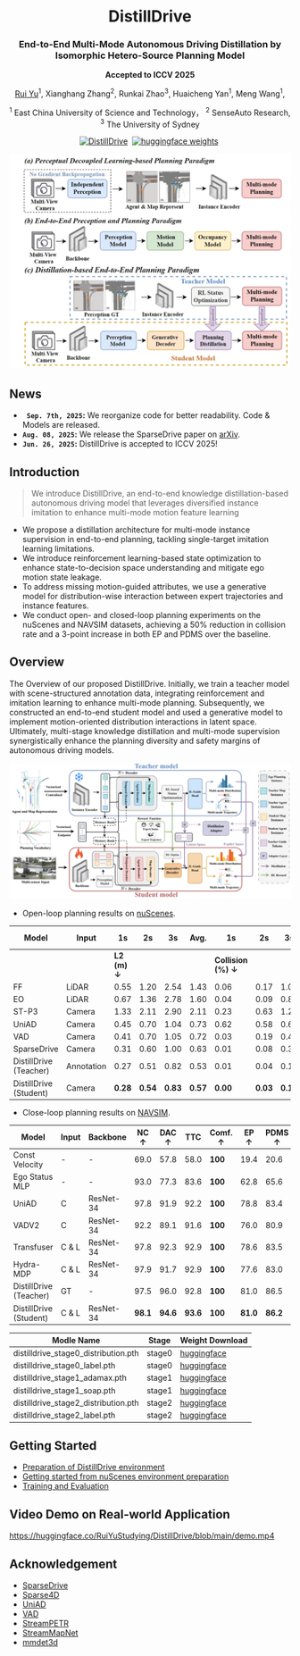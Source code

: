 <div align="center">
<h1>DistillDrive</h1>
<h3>End-to-End Multi-Mode Autonomous Driving Distillation by Isomorphic Hetero-Source Planning Model</h3>
<strong>Accepted to ICCV 2025</strong>

[Rui Yu](https://github.com/YuruiAI)<sup>1</sup>, Xianghang Zhang<sup>2</sup>, Runkai Zhao<sup>3</sup>, Huaicheng Yan<sup>1</sup>, Meng Wang<sup>1</sup>, 

<sup>1</sup> East China University of Science and Technology， <sup>2</sup> SenseAuto Research, <sup>3</sup> The University of Sydney

[![DistillDrive](https://img.shields.io/badge/Paper-DistillDrive-2b9348.svg?logo=arXiv)](https://arxiv.org/abs/2508.05402)&nbsp;
[![huggingface weights](https://img.shields.io/badge/%F0%9F%A4%97%20Weights-DistillDrive-yellow)](https://huggingface.co/RuiYuStudying/DistillDrive/tree/main)&nbsp;


</div>

![](assets/intro.jpg)


## News
<!-- * **`24 , 2025`:** We reorganize code for better readability. Code & Models are released. -->
* **` Sep. 7th, 2025`:** We reorganize code for better readability. Code & Models are released.
* **`Aug. 08, 2025`:** We release the SparseDrive paper on [arXiv](https://arxiv.org/abs/2508.05402). 
* **`Jun. 26, 2025`:** DistillDrive is accepted to ICCV 2025!

## Introduction
> We introduce DistillDrive, an end-to-end knowledge distillation-based autonomous driving model that leverages diversified instance imitation to enhance multi-mode motion feature learning
- We propose a distillation architecture for multi-mode instance supervision in end-to-end planning, tackling single-target imitation learning limitations.
- We introduce reinforcement learning-based state optimization to enhance state-to-decision space understanding and mitigate ego motion state leakage.
- To address missing motion-guided attributes, we use a generative model for distribution-wise interaction between expert trajectories and instance features.
- We conduct open- and closed-loop planning experiments on the nuScenes and NAVSIM datasets, achieving a 50% reduction in collision rate and a 3-point increase in both EP and PDMS over the baseline.


## Overview
The Overview of our proposed DistillDrive. Initially, we train a teacher model with scene-structured annotation data, integrating reinforcement and imitation learning to enhance multi-mode planning. Subsequently, we constructed an end-to-end student model and used a generative model to implement motion-oriented distribution interactions in latent space. Ultimately, multi-stage knowledge distillation and multi-mode supervision synergistically enhance the planning diversity and safety margins of autonomous driving models.

![](assets/overview.jpg)




- Open-loop planning results on [nuScenes](https://github.com/nutonomy/nuscenes-devkit).

| Model                     | Input      | 1s    | 2s    | 3s    | Avg. | 1s    | 2s    | 3s    | Avg. | FPS ↑ |
|----------------------------|-----------|-------|-------|-------|------|-------|-------|-------|------|-------|
|                            |           | **L2 (m) ↓** |       |       |      | **Collision (%) ↓** |       |       |      |       |
| FF                  | LiDAR     | 0.55  | 1.20  | 2.54  | 1.43 | 0.06  | 0.17  | 1.07  | 0.43 | -     |
| EO                 | LiDAR     | 0.67  | 1.36  | 2.78  | 1.60 | 0.04  | 0.09  | 0.88  | 0.33 | -     |
| ST-P3            | Camera    | 1.33  | 2.11  | 2.90  | 2.11 | 0.23  | 0.63  | 1.27  | 0.71 | 1.6   |
| UniAD           | Camera    | 0.45  | 0.70  | 1.04  | 0.73 | 0.62  | 0.58  | 0.63  | 0.61 | 1.8   |
| VAD               | Camera    | 0.41  | 0.70  | 1.05  | 0.72 | 0.03  | 0.19  | 0.43  | 0.21 | 4.5   |
| SparseDrive| Camera    | 0.31  | 0.60  | 1.00  | 0.63 | 0.01  | 0.08  | 0.30  | 0.13 | 6.5   |
| DistillDrive (Teacher)     | Annotation| 0.27  | 0.51  | 0.82  | 0.53 | 0.01  | 0.04  | 0.10  | 0.05 | 31.6  |
| DistillDrive (Student)     | Camera    | **0.28** | **0.54** | **0.83** | **0.57** | **0.00** | **0.03** | **0.17** | **0.06** | 6.0   |


- Close-loop planning results on [NAVSIM](https://github.com/autonomousvision/navsim).

| Model                 | Input  | Backbone   | NC ↑  | DAC ↑ | TTC  | Comf. ↑ | EP ↑ | PDMS ↑ |
|------------------------|--------|------------|-------|-------|------|----------|------|--------|
| Const Velocity         | -      | -          | 69.0  | 57.8  | 58.0 | **100**  | 19.4 | 20.6   |
| Ego Status MLP         | -      | -          | 93.0  | 77.3  | 83.6 | **100**  | 62.8 | 65.6   |
| UniAD        | C      | ResNet-34  | 97.8  | 91.9  | 92.2 | **100**  | 78.8 | 83.4   |
| VADV2        | C      | ResNet-34  | 92.2  | 89.1  | 91.6 | **100**  | 76.0 | 80.9   |
| Transfuser | C & L  | ResNet-34  | 97.8  | 92.3  | 92.9 | **100**  | 78.6 | 83.5   |
| Hydra-MDP   | C & L  | ResNet-34  | 97.9  | 91.7  | 92.9 | **100**  | 77.6 | 83.0   |
| DistillDrive (Teacher) | GT     | -          | 97.5  | 96.0  | 92.8 | **100**  | 81.0 | 86.5   |
| DistillDrive (Student) | C & L  | ResNet-34  | **98.1** | **94.6** | **93.6** | **100** | **81.0** | **86.2** |

| Modle Name                            | Stage   | Weight Download |
|-------------------------------------|--------|------|
| distilldrive_stage0_distribution.pth | stage0 | [huggingface](https://huggingface.co/RuiYuStudying/DistillDrive/blob/main/distilldrive_stage0_distribution.pth) |
| distilldrive_stage0_label.pth        | stage0 | [huggingface](https://huggingface.co/RuiYuStudying/DistillDrive/blob/main/distilldrive_stage0_label.pth) |
| distilldrive_stage1_adamax.pth       | stage1 | [huggingface](https://huggingface.co/RuiYuStudying/DistillDrive/blob/main/distilldrive_stage1_adamax.pth) |
| distilldrive_stage1_soap.pth         | stage1 | [huggingface](https://huggingface.co/RuiYuStudying/DistillDrive/blob/main/distilldrive_stage1_soap.pth) |
| distilldrive_stage2_distribution.pth | stage2 | [huggingface](https://huggingface.co/RuiYuStudying/DistillDrive/blob/main/distilldrive_stage2_distribution.pth) |
| distilldrive_stage2_label.pth        | stage2 | [huggingface](https://huggingface.co/RuiYuStudying/DistillDrive/blob/main/distilldrive_stage2_label.pth) |

## Getting Started
- [Preparation of DistillDrive environment](docs/install.md)
- [Getting started from nuScenes environment preparation](docs/preparedata.md)
- [Training and Evaluation](docs/train.md)

## Video Demo on Real-world Application
https://huggingface.co/RuiYuStudying/DistillDrive/blob/main/demo.mp4


## Acknowledgement
- [SparseDrive](​https://github.com/swc-17/SparseDrive)
- [Sparse4D](​https://github.com/HorizonRobotics/Sparse4D)
- [UniAD](​https://github.com/OpenDriveLab/UniAD) 
- [VAD](​https://github.com/hustvl/VAD)
- [StreamPETR](​https://github.com/exiawsh/StreamPETR)
- [StreamMapNet](​https://github.com/yuantianyuan01/StreamMapNet)
- [mmdet3d](​https://github.com/open-mmlab/mmdetection3d)

